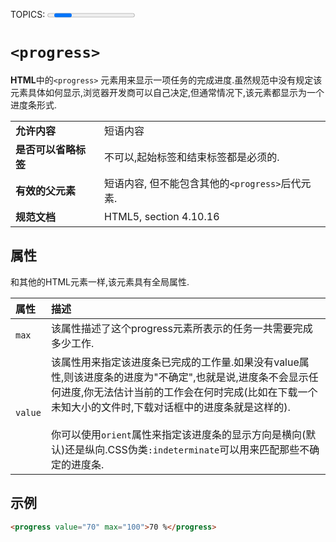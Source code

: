 TOPICS: <progress>
AUTHORS: Florian Scholz; fscholz@mozilla.net; mdn:fscholz
         紫云飞; ziyunfei@mozilla.net; mdn:ziyunfei
         Keiichi; ethertank@mozilla.net; mdn:ethertank

# `<progress>`

**HTML**中的`<progress>` 元素用来显示一项任务的完成进度.虽然规范中没有规定该元素具体如何显示,浏览器开发商可以自己决定,但通常情况下,该元素都显示为一个进度条形式.

|  |  |
| :-- | :-- |
| **允许内容** | 短语内容 |
| **是否可以省略标签** | 不可以,起始标签和结束标签都是必须的. |
| **有效的父元素** | 短语内容, 但不能包含其他的`<progress>`后代元素. |
| **规范文档** | HTML5, section 4.10.16 |

## 属性

和其他的HTML元素一样,该元素具有全局属性.

| 属性 | 描述 |
| :-- | :-- |
| `max` | 该属性描述了这个progress元素所表示的任务一共需要完成多少工作. |
| `value` | 该属性用来指定该进度条已完成的工作量.如果没有value属性,则该进度条的进度为"不确定",也就是说,进度条不会显示任何进度,你无法估计当前的工作会在何时完成(比如在下载一个未知大小的文件时,下载对话框中的进度条就是这样的).<br><br>你可以使用`orient`属性来指定该进度条的显示方向是横向(默认)还是纵向.CSS伪类`:indeterminate`可以用来匹配那些不确定的进度条. |

## 示例

```html
<progress value="70" max="100">70 %</progress>
```
